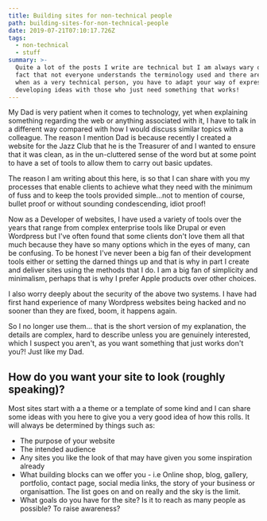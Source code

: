 ```yaml
---
title: Building sites for non-technical people
path: building-sites-for-non-technical-people
date: 2019-07-21T07:10:17.726Z
tags:
  - non-technical
  - stuff
summary: >-
  Quite a lot of the posts I write are technical but I am always wary of the
  fact that not everyone understands the terminology used and there are times
  when as a very technical person, you have to adapt your way of expressing or
  developing ideas with those who just need something that works!
---
```

My Dad is very patient when it comes to technology, yet when explaining something regarding the web or anything associated with it, I have to talk in a different way compared with how I would discuss similar topics with a colleague. The reason I mention Dad is because recently I created a website for the Jazz Club that he is the Treasurer of and I wanted to ensure that it was clean, as in the un-cluttered sense of the word but at some point to have a set of tools to allow them to carry out basic updates.

The reason I am writing about this here, is so that I can share with you my processes that enable clients to achieve what they need with the minimum of fuss and to keep the tools provided simple...not to mention of course, bullet proof or without sounding condescending, idiot proof!

Now as a Developer of websites, I have used a variety of tools over the years that range from complex enterprise tools like Drupal or even Wordpress but I've often found that some clients don't love them all that much because they have so many options which in the eyes of many, can be confusing. To be honest I've never been a big fan of their development tools either or setting the darned things up and that is why in part I create and deliver sites using the methods that I do. I am a big fan of simplicity and minimalism, perhaps that is why I prefer Apple products over other choices.

I also worry deeply about the security of the above two systems. I have had first hand experience of many Wordpress websites being hacked and no sooner than they are fixed, boom, it happens again.

So I no longer use them... that is the short version of my explanation, the details are complex, hard to describe unless you are genuinely interested, which I suspect you aren't, as you want something that just works don't you?! Just like my Dad.

## How do you want your site to look (roughly speaking)?

Most sites start with a a theme or a template of some kind and I can share some ideas with you here to give you a very good idea of how this rolls. It will always be determined by things such as:

* The purpose of your website
* The intended audience
* Any sites you like the look of that may have given you some inspiration already
* What building blocks can we offer you - i.e Online shop, blog, gallery, portfolio, contact page, social media links, the story of your business or organisattion. The list goes on and on really and the sky is the limit.
* What goals do you have for the site? Is it to reach as many people as possible? To raise awareness?
